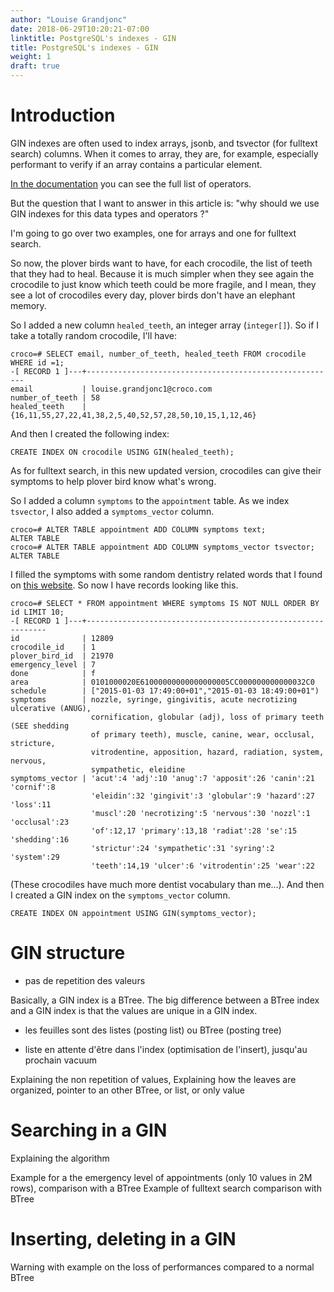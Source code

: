 ```yaml
---
author: "Louise Grandjonc"
date: 2018-06-29T10:20:21-07:00
linktitle: PostgreSQL's indexes - GIN
title: PostgreSQL's indexes - GIN
weight: 1
draft: true
---
```


# Introduction

GIN indexes are often used to index arrays, jsonb, and tsvector (for fulltext search) columns.
When it comes to array, they are, for example, especially performant to verify if an array contains a particular element.

[In the documentation](https://www.postgresql.org/docs/current/static/gin-builtin-opclasses.html) you can see the full list of operators.

But the question that I want to answer in this article is: "why should we use GIN indexes for this data types and operators ?"

I'm going to go over two examples, one for arrays and one for fulltext search.

So now, the plover birds want to have, for each crocodile, the list of teeth that they had to heal. Because it is much simpler when they see again the crocodile to just know which teeth could be more fragile, and I mean, they see a lot of crocodiles every day, plover birds don't have an elephant memory.

So I added a new column `healed_teeth`, an integer array (`integer[]`). So if I take a totally random crocodile, I'll have:

```code
croco=# SELECT email, number_of_teeth, healed_teeth FROM crocodile WHERE id =1;
-[ RECORD 1 ]---+--------------------------------------------------------
email           | louise.grandjonc1@croco.com
number_of_teeth | 58
healed_teeth    | {16,11,55,27,22,41,38,2,5,40,52,57,28,50,10,15,1,12,46}
```

And then I created the following index:

```code
CREATE INDEX ON crocodile USING GIN(healed_teeth);
```


As for fulltext search, in this new updated version, crocodiles can give their symptoms to help plover bird know what's wrong.

So I added a column `symptoms` to the `appointment` table. As we index `tsvector`, I also added a `symptoms_vector` column.

```code
croco=# ALTER TABLE appointment ADD COLUMN symptoms text;
ALTER TABLE
croco=# ALTER TABLE appointment ADD COLUMN symptoms_vector tsvector;
ALTER TABLE
```

I filled the symptoms with some random dentistry related words that I found on [this website](http://www.suvison.com/hp_fdi_fp.asp). So now I have records looking like this.

```code
croco=# SELECT * FROM appointment WHERE symptoms IS NOT NULL ORDER BY id LIMIT 10;
-[ RECORD 1 ]---+-------------------------------------------------------------
id              | 12809
crocodile_id    | 1
plover_bird_id  | 21970
emergency_level | 7
done            | f
area            | 0101000020E61000000000000000005CC000000000000032C0
schedule        | ["2015-01-03 17:49:00+01","2015-01-03 18:49:00+01")
symptoms        | nozzle, syringe, gingivitis, acute necrotizing ulcerative (ANUG),
                  cornification, globular (adj), loss of primary teeth (SEE shedding
                  of primary teeth), muscle, canine, wear, occlusal, stricture,
                  vitrodentine, apposition, hazard, radiation, system, nervous,
                  sympathetic, eleidine
symptoms_vector | 'acut':4 'adj':10 'anug':7 'apposit':26 'canin':21 'cornif':8
                  'eleidin':32 'gingivit':3 'globular':9 'hazard':27 'loss':11
                  'muscl':20 'necrotizing':5 'nervous':30 'nozzl':1 'occlusal':23
                  'of':12,17 'primary':13,18 'radiat':28 'se':15 'shedding':16
                  'strictur':24 'sympathetic':31 'syring':2 'system':29
                  'teeth':14,19 'ulcer':6 'vitrodentin':25 'wear':22
```

(These crocodiles have much more dentist vocabulary than me...). And then I created a GIN index on the `symptoms_vector` column.

```code
CREATE INDEX ON appointment USING GIN(symptoms_vector);
```

# GIN structure

- pas de repetition des valeurs

Basically, a GIN index is a BTree. The big difference between a BTree index and a GIN index is that the values are unique in a GIN index.


- les feuilles sont des listes (posting list) ou BTree (posting tree)

- liste en attente d'être dans l'index (optimisation de l'insert), jusqu'au prochain vacuum



Explaining the non repetition of values,
Explaining how the leaves are organized, pointer to an other BTree, or list, or only value

# Searching in a GIN

Explaining the algorithm

Example for a the emergency level of appointments (only 10 values in 2M rows), comparison with a BTree
Example of fulltext search comparison with BTree

# Inserting, deleting in a GIN

Warning with example on the loss of performances compared to a normal BTree